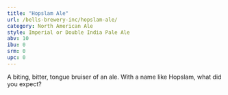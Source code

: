 ```yaml
---
title: "Hopslam Ale"
url: /bells-brewery-inc/hopslam-ale/
category: North American Ale
style: Imperial or Double India Pale Ale
abv: 10
ibu: 0
srm: 0
upc: 0
---
```

A biting, bitter, tongue bruiser of an ale. With a name like Hopslam, what did you expect?
